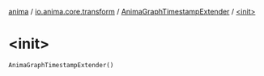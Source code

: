 [anima](../../index.md) / [io.anima.core.transform](../index.md) / [AnimaGraphTimestampExtender](index.md) / [&lt;init&gt;](./-init-.md)

# &lt;init&gt;

`AnimaGraphTimestampExtender()`